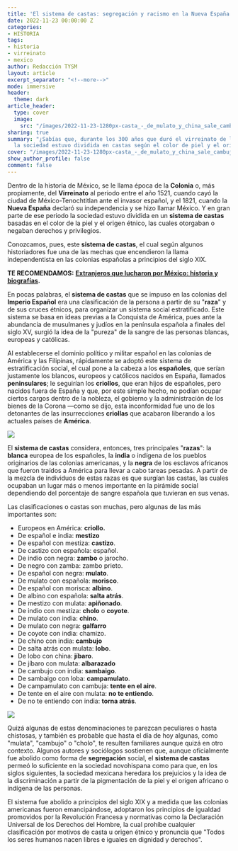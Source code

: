 ```yaml
---
title: 'El sistema de castas: segregación y racismo en la Nueva España'
date: 2022-11-23 00:00:00 Z
categories:
- HISTORIA
tags:
- historia
- virreinato
- mexico
author: Redacción TYSM
layout: article
excerpt_separator: "<!--more-->"
mode: immersive
header:
  theme: dark
article_header:
  type: cover
  image:
    src: "/images/2022-11-23-1280px-casta_-_de_mulato_y_china_sale_cambujo-_s-_xviii_-_anonimo.jpg"
sharing: true
summary: "¿Sabías que, durante los 300 años que duró el virreinato de la Nueva España,
  la sociedad estuvo dividida en castas según el color de piel y el origen étnico?"
cover: "/images/2022-11-23-1280px-casta_-_de_mulato_y_china_sale_cambujo-_s-_xviii_-_anonimo.jpg"
show_author_profile: false
comment: false
---
```


Dentro de la historia de México, se le llama época de la **Colonia** o, más propiamente, del **Virreinato** al periodo entre el año 1521, cuando cayó la ciudad de México-Tenochtitlan ante el invasor español, y el 1821, cuando la **Nueva España** declaró su independencia y se hizo llamar México. Y en gran parte de ese periodo la sociedad estuvo dividida en un **sistema de castas** basadas en el color de la piel y el origen étnico, las cuales otorgaban o negaban derechos y privilegios.

Conozcamos, pues, este **sistema de castas**, el cual según algunos historiadores fue una de las mechas que encendieron la llama independentista en las colonias españolas a principios del siglo XIX.

**TE RECOMENDAMOS:** [**Extranjeros que lucharon por México: historia y biografías**](https://blog.tonoysumariachi.com/historia/2022/04/25/extranjeros-que-lucharon-por-mexico-historia-y-biografias.html)**.**

En pocas palabras, el **sistema de castas** que se impuso en las colonias del **Imperio Español** era una clasificación de la persona a partir de su "**raza**" y de sus cruces étnicos, para organizar un sistema social estratificado. Este sistema se basa en ideas previas a la Conquista de América, pues ante la abundancia de musulmanes y judíos en la península española a finales del siglo XV, surgió la idea de la "pureza" de la sangre de las personas blancas, europeas y católicas.

Al establecerse el dominio político y militar español en las colonias de América y las Filipinas, rápidamente se adoptó este sistema de estratificación social, el cual pone a la cabeza a los **españoles**, que serían justamente los blancos, europeos y católicos nacidos en España, llamados **peninsulares**; le seguirían los **criollos**, que eran hijos de españoles, pero nacidos fuera de España y que, por este simple hecho, no podían ocupar ciertos cargos dentro de la nobleza, el gobierno y la administración de los bienes de la Corona —como se dijo, esta inconformidad fue uno de los detonantes de las insurrecciones **criollas** que acabaron liberando a los actuales países de **América**.

![](https://upload.wikimedia.org/wikipedia/commons/thumb/5/5f/Casta_-_de_Negra_y_Espa%C3%B1ol_sale_Mulato%2C_s._XVIII_-_An%C3%B3nimo.jpg/1024px-Casta_-_de_Negra_y_Espa%C3%B1ol_sale_Mulato%2C_s._XVIII_-_An%C3%B3nimo.jpg)

El **sistema de castas** considera, entonces, tres principales "**razas**": la **blanca** europea de los españoles, la **india** o indígena de los pueblos originarios de las colonias americanas, y la **negra** de los esclavos africanos que fueron traídos a América para llevar a cabo tareas pesadas. A partir de la mezcla de individuos de estas razas es que surgían las castas, las cuales ocupaban un lugar más o menos importante en la pirámide social dependiendo del porcentaje de sangre española que tuvieran en sus venas.

Las clasificaciones o castas son muchas, pero algunas de las más importantes son:

- Europeos en América: **criollo.**
- De español e india: **mestizo**
- De español con mestiza: **castizo**.
- De castizo con española: español.
- De indio con negra: **zambo** o jarocho.
- De negro con zamba: zambo prieto.
- De español con negra: **mulato**.
- De mulato con española: **morisco**.
- De español con morisca: **albino**.
- De albino con española: **salta atrás**.
- De mestizo con mulata: **apiñonado**.
- De indio con mestiza: **cholo** o **coyote**.
- De mulato con india: **chino**.
- De mulato con negra: **galfarro**
- De coyote con india: chamizo.
- De chino con india: **cambujo**
- De salta atrás con mulata: **lobo**.
- De lobo con china: **jíbaro**.
- De jíbaro con mulata: **albarazado**
- De cambujo con india: **sambaigo**.
- De sambaigo con loba: **campamulato**.
- De campamulato con cambuja: **tente en el aire**.
- De tente en el aire con mulata: **no te entiendo**.
- De no te entiendo con india: **torna atrás**.

![](https://upload.wikimedia.org/wikipedia/commons/5/5a/Mestizo.jpg)

Quizá algunas de estas denominaciones te parezcan peculiares o hasta chistosas, y también es probable que hasta el día de hoy algunas, como "mulata", "cambujo" o "cholo", te resulten familiares aunque quizá en otro contexto. Algunos autores y sociólogos sostienen que, aunque oficialmente fue abolido como forma de **segregación** social, el **sistema de castas** permeó lo suficiente en la sociedad novohispana como para que, en los siglos siguientes, la sociedad mexicana heredara los prejuicios y la idea de la discriminación a partir de la pigmentación de la piel y el origen africano o indígena de las personas.

El sistema fue abolido a principios del siglo XIX y a medida que las colonias americanas fueron emancipándose, adoptaron los principios de igualdad promovidos por la Revolución Francesa y normativas como la Declaración Universal de los Derechos del Hombre, la cual prohíbe cualquier clasificación por motivos de casta u origen étnico y pronuncia que "Todos los seres humanos nacen libres e iguales en dignidad y derechos".
